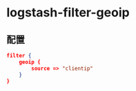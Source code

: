 # logstash-filter-geoip

## 配置

```json
filter {
    geoip {
        source => "clientip"
    }
}
```

